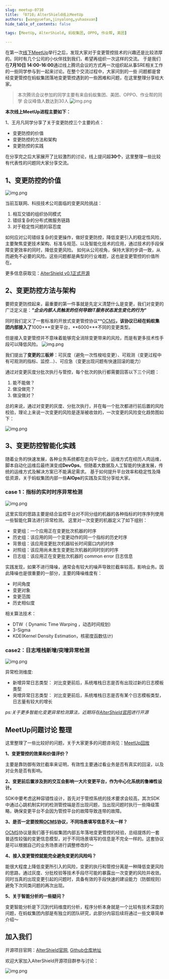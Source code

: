 ```yaml
---
slug: meetup-0710
title: 「0710」AlterShield线上MeetUp
authors: [wangyuefan,jinyalong,yuhaoxuan]
hide_table_of_contents: false

tags: [MeetUp, AlterShield, 蚂蚁集团, OPPO, 作业帮, 美团]

---
```


在第一次[线下MeetUp]举行之后，发现大家对于变更管控技术的兴趣还是比较浓厚的。同时有几个公司的小伙伴找到我们，希望再组织一次这样的交流。
于是我们在**7月10日 14:00-16:00**通过线上腾讯会议的方式再一次组织起从事SRE相关工作的一些同学参与到一起来讨论。在整个交流过程中，大家问到的一些
问题都是曾经变更管控在蚂蚁集团落地变更管控遇到的一些困难和问题，在这里整理分享给大家。

<!-- truncate -->


> 本次腾讯会议参加的同学主要有来自蚂蚁集团、美团、OPPO、作业帮的同学
> 会议峰值人数达到30人
> ![img.png](./meetup-0710/1.png)


**本次线上MeetUp进程主要如下：**

1、王月凡同学分享了关于变更防控三个主要的点：
+ 变更防控的价值
+ 变更防控的方法和架构
+ 变更防控的实践

在分享完之后大家展开了比较激烈的讨论，线上提问超**30个**，这里整理一些比较有代表性的问题同大家分享交流。

## 1、变更防控的价值
![img.png](./meetup-0710/2.png)

当前互联网、科技技术公司面临的变更风险挑战：
1. 相互交错的组织协同模式
2. 错综复杂的分布式微服务链路
3. 对于稳定性问题的容忍度

如何应对公司错综复杂的变更操作，做好变更防控，降低变更引入的稳定性风险，主要聚焦变更技术架构、标准与规范、以及智能化技术的应用，通过技术的手段保障变更效率的同时，降低变更风险。
如何从公司视角，保持大家的步调一致，从而避免不必要的风险。这些问题都是典型的行业难题，这也是变更管控的价值所在。

更多信息获取见：[AlterShield v0.1正式开源]

## 2、变更防控方法与架构

要把变更防控起来，最重要的第一件事就是先定义清楚什么是变更，我们对变更的广泛定义是：***"企业内部人员触发的任何导致IT服务状态发生变化的行为"***

同时我们定义了一套标准的开放式变更管控协议**[OCMS]**，该协议已经在蚂蚁集团内部接入了**1000+**变更平台，**6000+**不同的变更类型。

但是接入变更管控并不意味着能够完全消除变更带来的风险，而是有更多技术性手段可以降低风险。
![img.png](./meetup-0710/3.png)

我们提出了**变更的三板斧**：可灰度（避免一次性梭哈变更）、可观测（变更过程中有可观测的指标、监控...）、可应急（变更出现问题有快速回滚的能力）

通过对变更灰度分批次执行与管控，每个批次的执行都需要回答以下三个问题：
1. 能不能做？ 
2. 做没做完？ 
3. 做没做对？ 

总的来说，通过对变更的灰度、分批次执行，并在每一个批次都进行前后置的风险校验，理论上来说一次变更的风险是逐渐被收敛的，一次变更的风险变化趋势图如下：

![img.png](./meetup-0710/4.png)

## 3、变更防控智能化实践

随着业务的快速发展，各种业务系统都在走向平台化，运维方式在经历人肉运维，脚本自动化运维后最终演变成**DevOps**。但随着大数据及人工智能的快速发展，传统的运维方式及解决方案已不能满足需求。
基于如何提升平台效率和稳定性及降低资源，关于蚂蚁集团内部一些**AIOps**的实践及实现分享给大家。

### case 1：指标的实时时序异常检测

![img.png](./meetup-0710/5.png)

这里实现的思路主要是结合监控平台对不同分组的机器的各种指标的时序序列使用一些智能化算法进行异常检测。 这里对一次变更的机器定义了如下组别：
+ 变更组：一个应用正在变更批次机器的时序
+ 历史组：该应用的同一个变更动作的同一个指标的历史时序
+ 背景组：该应用变更批次机器较长时间窗口内的时序
+ 对照组：该应用尚未发生变更批次机器的同时刻的时序
+ 日志组：该应用正在变更批次机器的 common error 日志信息

实践发现，如果不进行降噪，通常会有较大的噪声导致拦截率较高，影响业务。因此降噪也是很重要的一部分，主要的降噪维度有：
+ 时间角度
+ 变更对象
+ 变更范围
+ 历史相似度

相关算法技术：
+ DTW（ Dynamic Time Warping ，动态时间规划)
+ 3-Sigma
+ KDE(Kernel Density Estimation，核密度函数估计) 


### case2：日志堆栈新增/突增异常检测 

![img.png](./meetup-0710/7.png)

异常检测维度:
+ 新增异常日志类型： 对比变更前后，系统堆栈日志是否有出现过新的日志模板类型
+ 突增异常日志类型： 对比变更前后，系统堆栈日志是否有某个日志模板类型，日志量有较大的增长


_ps:关于更多智能化变更异常检测算法，近期将在[AlterShield官网]进行开源_

## MeetUp问题讨论 整理

这里整理了一些比较好的问题，关于大家更多的问题咨询见：[MeetUp回放]

**1、变更管控的效果和价值评价？**

主要是靠防御有效拦截率来证明，有效性主要通过看业务是否有真实的回滚，以及对业务是否有影响。



**2、变更前后置涉及到的交互会影响一大片变更平台，作为中心化系统的鲁棒性设计。**

SDK中要考虑这种容错性设计，首先对于管控系统的技术要求会较高，其次SDK中通过心跳机制实时的检测管控端是否出现问题，当出现问题时执行一些降级策略，确保变更平台不会因为管控平台的故障导致连带的故障。

**3、是否一定要按照[OCMS]协议，不同场景填写信息不太一样？**

[OCMS]协议是我们基于蚂蚁集团内部五年落地变更管控的经验，总结提炼的一套普适性较强的变更信息模型，对于不同场景填写的信息是不完全一样的。这套协议是可以根据自己的业务场景进行调整修改的～

**4、接入变更管控就能完全避免变更的风险吗？**

能很大程度上降低变更所引入的风险，变更的执行和管控分离是一种降低变更风险的思路，通过灰度、分批校验等技术手段尽可能的暴露出一次变更的风险并收敛。
同时当真的出现变更引起的问题时，具备有效的手段快速的建设能力（防御规则）避免下次同类问题的再次出现。

**5、关于智能分析的一些疑问？**

变更智能分析是下沉到代码维度的分析，程序分析本身就是一个比较有技术深度的问题，在蚂蚁集团内部是有独立的团队研究，此部分内容后续将通过一些文章简单介绍～

## 加入我们
开源项目官网：[AlterShield官网], [Github仓库地址]




欢迎大家加入AlterShield开源项目群参与讨论：

![img.png](./meetup-0710/8.png)
 
[AlterShield v0.1正式开源]:https://altershield.io/zh-CN/blog/welcome-altershield-v0.1/
[OCMS]:https://altershield.io/zh-CN/docs/open-change-management-specification/overview
[线下MeetUp]:https://altershield.io/zh-CN/blog/meetup-0618/
[AlterShield官网]:https://altershield.io
[MeetUp回放]:https://altershield.yuque.com/org-wiki-altershield-gug9gu/lg0rts/clg87wxx0gbypfg4
[Github仓库地址]:https://github.com/traas-stack/altershield
